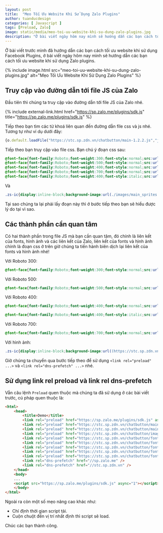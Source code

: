 ```yaml
---
layout: post
title:  "Mẹo Tối Ưu Website Khi Sử Dụng Zalo Plugins"
author: tuanducdesign
categories: [ Javascript ]
tags: [Preload, Zalo]
image: static/media/meo-toi-uu-website-khi-su-dung-zalo-plugins.jpg
description: "Ở bài viết ngày hôm nay mình sẽ hướng dẫn các bạn cách tối ưu website khi sử dụng Zalo plugins."
---
```


Ở bài viết trước mình đã hướng dẫn các bạn cách tối ưu website khi sử dụng Facebook Plugins, ở bài viết ngày hôm nay mình sẽ hướng dẫn các bạn cách tối ưu website khi sử dụng Zalo plugins.

{% include image.html src="meo-toi-uu-website-khi-su-dung-zalo-plugins.jpg" alt="Mẹo Tối Ưu Website Khi Sử Dụng Zalo Plugins" %}

## Truy cập vào đường dẫn tới file JS của Zalo

Đầu tiên thì chúng ta truy cập vào đường dẫn tới file JS của Zalo nhé.

{% include external-link.html href="https://sp.zalo.me/plugins/sdk.js" title="https://sp.zalo.me/plugins/sdk.js" %}

Tiếp theo bạn tìm các từ khoá liên quan đến đường dẫn file css và js nhé. Tương tự như ví dụ dưới đây:

```js
{o.default.loadFile("https://stc.sp.zdn.vn/chatbutton/main-1.2.2.js","js"),o.default.loadFile("https://stc.sp.zdn.vn/chatbutton/main.142b31d74cee2e25afe3651f0591f9f4.css","css")},100)}}}
```

Tiếp theo bạn truy cập vào file css. Bạn chú ý đoạn css sau:

```css
@font-face{font-family:Roboto;font-weight:300;font-style:normal;src:url(./fonts/roboto-light-webfont.eot) format("embedded-opentype");src:url(./fonts/roboto-light-webfont.eot?#iefix) format("embedded-opentype"),url(./fonts/roboto-light-webfont.woff) format("woff"),url(./fonts/roboto-light-webfont.ttf) format("ttf"),url(./fonts/roboto-light-webfont.svg#roboto) format("svg")}
@font-face{font-family:Roboto;font-weight:500;font-style:normal;src:url(./fonts/roboto-medium-webfont.eot) format("embedded-opentype");src:url(./fonts/roboto-medium-webfont.eot?#iefix) format("embedded-opentype"),url(./fonts/roboto-medium-webfont.woff) format("woff"),url(./fonts/roboto-medium-webfont.ttf) format("ttf"),url(./fonts/roboto-medium-webfont.svg#roboto) format("svg")}
@font-face{font-family:Roboto;font-weight:400;font-style:normal;src:url(./fonts/roboto-regular-webfont.eot) format("embedded-opentype");src:url(./fonts/roboto-regular-webfont.eot?#iefix) format("embedded-opentype"),url(./fonts/roboto-regular-webfont.woff) format("woff"),url(./fonts/roboto-regular-webfont.ttf) format("ttf"),url(./fonts/roboto-regular-webfont.svg#roboto) format("svg")}
@font-face{font-family:Roboto;font-weight:700;font-style:normal;src:url(./fonts/roboto-bold-webfont.eot) format("embedded-opentype");src:url(./fonts/roboto-bold-webfont.eot?#iefix) format("embedded-opentype"),url(./fonts/roboto-bold-webfont.woff) format("woff"),url(./fonts/roboto-bold-webfont.ttf) format("ttf"),url(./fonts/roboto-bold-webfont.svg#roboto) format("svg")}
@font-face{font-family:Roboto;font-weight:400;font-style:italic;src:url(./fonts/roboto-italic-webfont.eot) format("embedded-opentype");src:url(./fonts/roboto-italic-webfont.eot?#iefix) format("embedded-opentype"),url(./fonts/roboto-italic-webfont.woff) format("woff"),url(./fonts/roboto-italic-webfont.ttf) format("ttf"),url(./fonts/roboto-italic-webfont.svg#roboto) format("svg")}
```

Và

```css
.zs-ic{display:inline-block;background-image:url(./images/main_sprites.png);background-size:100px 100px;width:24px;height:24px;vertical-align:middle}
```

Tại sao chúng ta lại phải lấy đoạn này thì ở bước tiếp theo bạn sẽ hiểu được lý do tại vì sao.

## Các thành phần cần quan tâm

Có hai thành phần trong file JS mà bạn cần quan tâm, đó chính là liên kết của fonts, hình ảnh và các liên kết của Zalo, liên kết của fonts và hình ảnh chính là đoạn css ở trên giờ chúng ta tiến hành biên dịch lại liên kết của fonts và hình ảnh nhé!

Với Roboto 300:

```css
@font-face{font-family:Roboto;font-weight:300;font-style:normal;src:url(https://stc.sp.zdn.vn/chatbutton/fonts/roboto-light-webfont.eot) format("embedded-opentype");src:url(https://stc.sp.zdn.vn/chatbutton/fonts/roboto-light-webfont.eot?#iefix) format("embedded-opentype"),url(https://stc.sp.zdn.vn/chatbutton/fonts/roboto-light-webfont.woff) format("woff"),url(https://stc.sp.zdn.vn/chatbutton/fonts/roboto-light-webfont.ttf) format("ttf"),url(https://stc.sp.zdn.vn/chatbutton/fonts/roboto-light-webfont.svg#roboto) format("svg")}
```

Với Roboto 500:

```css
@font-face{font-family:Roboto;font-weight:500;font-style:normal;src:url(https://stc.sp.zdn.vn/chatbutton/fonts/roboto-medium-webfont.eot) format("embedded-opentype");src:url(https://stc.sp.zdn.vn/chatbutton/fonts/roboto-medium-webfont.eot?#iefix) format("embedded-opentype"),url(https://stc.sp.zdn.vn/chatbutton/fonts/roboto-medium-webfont.woff) format("woff"),url(https://stc.sp.zdn.vn/chatbutton/fonts/roboto-medium-webfont.ttf) format("ttf"),url(https://stc.sp.zdn.vn/chatbutton/fonts/roboto-medium-webfont.svg#roboto) format("svg")}
```

Với Roboto 400:

```css
@font-face{font-family:Roboto;font-weight:400;font-style:normal;src:url(https://stc.sp.zdn.vn/chatbutton/fonts/roboto-regular-webfont.eot) format("embedded-opentype");src:url(https://stc.sp.zdn.vn/chatbutton/fonts/roboto-regular-webfont.eot?#iefix) format("embedded-opentype"),url(https://stc.sp.zdn.vn/chatbutton/fonts/roboto-regular-webfont.woff) format("woff"),url(https://stc.sp.zdn.vn/chatbutton/fonts/roboto-regular-webfont.ttf) format("ttf"),url(https://stc.sp.zdn.vn/chatbutton/fonts/roboto-regular-webfont.svg#roboto) format("svg")}

@font-face{font-family:Roboto;font-weight:400;font-style:italic;src:url(https://stc.sp.zdn.vn/chatbutton/fonts/roboto-italic-webfont.eot) format("embedded-opentype");src:url(https://stc.sp.zdn.vn/chatbutton/fonts/roboto-italic-webfont.eot?#iefix) format("embedded-opentype"),url(https://stc.sp.zdn.vn/chatbutton/fonts/roboto-italic-webfont.woff) format("woff"),url(https://stc.sp.zdn.vn/chatbutton/fonts/roboto-italic-webfont.ttf) format("ttf"),url(https://stc.sp.zdn.vn/chatbutton/fonts/roboto-italic-webfont.svg#roboto) format("svg")}
```

Với Roboto 700:

```css
@font-face{font-family:Roboto;font-weight:700;font-style:normal;src:url(https://stc.sp.zdn.vn/chatbutton/fonts/roboto-bold-webfont.eot) format("embedded-opentype");src:url(https://stc.sp.zdn.vn/chatbutton/fonts/roboto-bold-webfont.eot?#iefix) format("embedded-opentype"),url(https://stc.sp.zdn.vn/chatbutton/fonts/roboto-bold-webfont.woff) format("woff"),url(https://stc.sp.zdn.vn/chatbutton/fonts/roboto-bold-webfont.ttf) format("ttf"),url(https://stc.sp.zdn.vn/chatbutton/fonts/roboto-bold-webfont.svg#roboto) format("svg")}
```

Với hình ảnh:

```css
.zs-ic{display:inline-block;background-image:url((https://stc.sp.zdn.vn/chatbutton/images/main_sprites.png);background-size:100px 100px;width:24px;height:24px;vertical-align:middle}
```

Giờ chúng ta chuyển qua bước tiếp theo để sử dụng ```<link rel="preload" ...>``` và ```<link rel="dns-prefetch" ...>``` nhé.

## Sử dụng link rel preload và link rel dns-prefetch

Vẫn câu lệnh ```Preload``` quen thuộc mà chúng ta đã sử dụng ở các bài viết trước, cú pháp quen thuộc là:

```html
<html>
    <head>
        <title>Demo</title>
        <link rel="preload" href="https://sp.zalo.me/plugins/sdk.js" as="script" />
        <link rel="preload" href="https://stc.sp.zdn.vn/chatbutton/main-1.2.2.js" as="script" />
        <link rel="preload" href="https://stc.sp.zdn.vn/chatbutton/main.142b31d74cee2e25afe3651f0591f9f4.css" as="style" />
        <link rel="preload" href="https://stc.sp.zdn.vn/chatbutton/images/main_sprites.png" as="image" />
        <link rel="preload" href="https://stc.sp.zdn.vn/chatbutton/fonts/roboto-light-webfont.woff" as="font" crossorigin />
        <link rel="preload" href="https://stc.sp.zdn.vn/chatbutton/fonts/roboto-medium-webfont.woff" as="font" crossorigin />
        <link rel="preload" href="https://stc.sp.zdn.vn/chatbutton/fonts/roboto-regular-webfont.woff" as="font" crossorigin />
        <link rel="preload" href="https://stc.sp.zdn.vn/chatbutton/fonts/roboto-italic-webfont.woff" as="font" crossorigin />
        <link rel="preload" href="https://stc.sp.zdn.vn/chatbutton/fonts/roboto-bold-webfont.woff" as="font" crossorigin />
        <link rel="dns-prefetch" href="//sp.zalo.me" />
        <link rel="dns-prefetch" href="//stc.sp.zdn.vn" />
    </head>
    <body>
    ...
    <script src="https://sp.zalo.me/plugins/sdk.js" async="1"></script>
    </body>
</html>
```

Ngoài ra còn một số mẹo nâng cao khác như:

- Chỉ định thời gian script tải.
- Cuộn chuột đến vị trí nhất định thì script sẽ load.

Chúc các bạn thành công.

